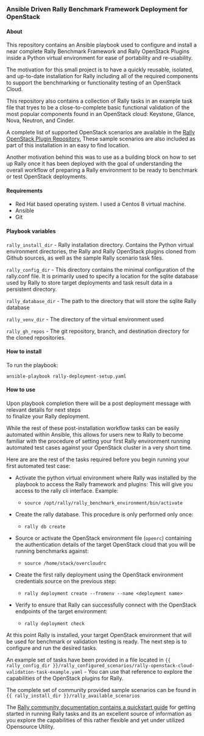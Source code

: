 ### Ansible Driven Rally Benchmark Framework Deployment for OpenStack

#### About
This repository contains an Ansible playbook used to configure and install
a near complete Rally Benchmark Framework and Rally OpenStack Plugins inside
a Python virtual environment for ease of portability and re-usability. 

The motivation for this small project is to have a quickly reusable, isolated,
and up-to-date installation for Rally including all of the required components
to support the benchmarking or functionality testing of an OpenStack Cloud. 

This repository also contains a collection of Rally tasks in an example task file
that tryes to be a close-to-complete basic functional validation of the most popular
components found in an OpenStack cloud: Keystone, Glance, Nova, Neutron, and Cinder.

A complete list of supported OpenStack scenarios are available in the [Rally
OpenStack Plugin Repository.](https://github.com/openstack/rally-openstack/tree/master/samples)
These sample scenarios are also included as part of this installation in an easy to find location.

Another motivation behind this was to use as a building block on how to set up Rally
once it has been deployed with the goal of understanding the overall workflow of
preparing a Rally environment to be ready to benchmark or test OpenStack deployments.



#### Requirements
* Red Hat based operating system. I used a Centos 8 virtual machine.
* Ansible 
* Git


#### Playbook variables

`rally_install_dir` - Rally installation directory. Contains the Python virtual environment directories, the Rally and Rally OpenStack plugins cloned from Github sources, as well as the sample Rally scenario task files.

`rally_config_dir` - This directory contains the minimal configuration of the rally.conf file. It is primarily used to specify a location for the sqlite database used by Rally to store target deployments and task result data in a persistent directory.

`rally_database_dir` - The path to the directory that will store the sqlite Rally database

`rally_venv_dir` - The directory of the virtual environment used 

`rally_gh_repos` - The git repository, branch, and destination directory for the cloned repositories.

#### How to install

To run the playbook:

`ansible-playbook rally-deployment-setup.yaml`

#### How to use

Upon playbook completion there will be a post deployment message with relevant details for next steps  
to finalize your Rally deployment. 

While the rest of these post-installation workflow tasks can be easily automated within Ansible, this
allows for users new to Rally to become familiar
with the procedure of setting your first Rally environment running automated test cases against your OpenStack cluster
in a very short time. 

Here are are the rest of the tasks required before you begin running your first automated test case:

* Activate the python virtual environment where Rally was  installed by the playbook to access the Rally framework and plugins:  This will give you access to the rally cli interface. Example:
  * `source /opt/rally/rally_benchmark_environment/bin/activate`

* Create the rally database. This procedure is only performed only once: 
  * `rally db create`

* Source or activate the OpenStack environment file (`openrc`)  containing the authentication details of the target OpenStack cloud that you will be running benchmarks against:
  * `source /home/stack/overcloudrc`

* Create the first rally deployment using the OpenStack environment credentials source on the previous step: 
  * `rally deployment create --fromenv --name <deployment name>`

* Verify to ensure that Rally can successfully connect with the OpenStack endpoints of the target environment: 
  * `rally deployment check`


At this point Rally is installed, your target OpenStack environment that will be used for benchmark or validation testing is ready. The next step is to configure and run the desired tasks. 

An example set of tasks have been provided in a file located in `{{ rally_config_dir }}/rally_configured_scenarios/rally-openstack-cloud-validation-task-example.yaml` - You can use that reference to explore the capabilities of the OpenStack plugins for Rally. 

The complete set of community provided sample scenarios can be found in `{{ rally_install_dir }}/rally_available_scenarios`


The [Rally community documentation contains a quickstart guide](https://rally.readthedocs.io/en/latest/quick_start/tutorial/step_1_setting_up_env_and_running_benchmark_from_samples.html#running-rally-tasks) for getting started in running Rally tasks and its an excellent source of information as you explore the capabilities of this rather flexible and yet under utilized Opensource Utility.

